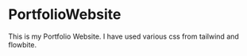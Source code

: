 # PortfolioWebsite
This is my Portfolio Website. I have used various css from tailwind and flowbite.

